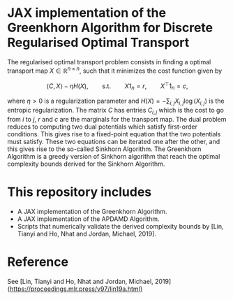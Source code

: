 # JAX implementation of the Greenkhorn Algorithm for Discrete Regularised Optimal Transport

The regularised optimal transport problem consists in finding a optimal transport map $X\in\mathbb{R}^{n\times n}$, such that it minimizes the cost function given by

$$
\langle C, X\rangle - \eta H(X), \qquad\text{s.t.}\qquad X1_n = r,\qquad X^{\top}1_n = c,
$$

where $\eta > 0$ is a regularization parameter and $H(X) = -\sum_{i,j}X_{i,j}\log(X_{i,j})$ is the entropic regularization. The matrix $C$ has entries $C_{i,j}$ which is the cost to go from $i$ to $j$, $r$ and $c$ are the marginals for the transport map.
The dual problem reduces to computing two dual potentials which satisfy first-order conditions. This gives rise to a fixed-point equation that the two potentials must satisfy. These two equations can be iterated one after the other, and this gives rise to the so-called Sinkhorn Algorithm.
The Greenkhorn Algorithm is a greedy version of Sinkhorn algorithm that reach the optimal complexity bounds derived for the Sinkhorn Algorithm.

# This repository includes
- A JAX implementation of the Greenkhorn Algorithm.
- A JAX implementation of the APDAMD Algorithm.
- Scripts that numerically validate the derived complexity bounds by [Lin, Tianyi and Ho, Nhat and Jordan, Michael, 2019].

# Reference
See [Lin, Tianyi and Ho, Nhat and Jordan, Michael, 2019]{https://proceedings.mlr.press/v97/lin19a.html}